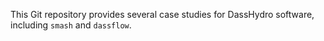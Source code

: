 This Git repository provides several case studies for DassHydro software, including `smash` and `dassflow`.
